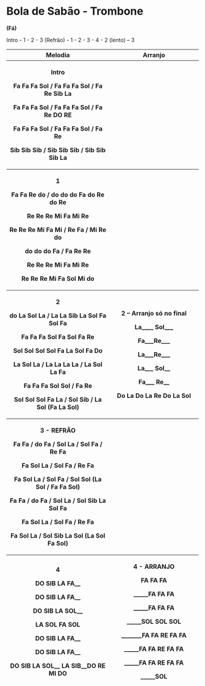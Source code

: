 # **Bola de Sabão - Trombone**

**(Fá)**

Intro - 1 - 2 - 3 (Refrão) - 1 - 2 - 3 - 4 - 2 (lento) – 3

<table style="width:100%;">
<colgroup>
<col style="width: 53%" />
<col style="width: 46%" />
</colgroup>
<thead>
<tr>
<th><strong>Melodia</strong></th>
<th><strong>Arranjo</strong></th>
</tr>
<tr>
<th><p><strong>Intro</strong></p>
<p>Fa Fa Fa Sol / Fa Fa Fa Sol / Fa Re Sib La</p>
<p>Fa Fa Fa Sol / Fa Fa Fa Sol / Fa Re DO RE</p>
<p>Fa Fa Fa Sol / Fa Fa Fa Sol / Fa Re</p>
<p>Sib Sib Sib / Sib Sib Sib / Sib Sib Sib La</p></th>
<th></th>
</tr>
<tr>
<th><p><strong>1</strong></p>
<p>Fa Fa Re do / do do do Fa do Re do Re</p>
<p>Re Re Re Mi Fa Mi Re</p>
<p>Re Re Re Mi Fa Mi / Re Fa / Mi Re do</p>
<p>do do do Fa / Fa Re Re</p>
<p>Re Re Re Mi Fa Mi Re</p>
<p>Re Re Re Mi Fa Sol Mi do</p></th>
<th></th>
</tr>
<tr>
<th><p><strong>2</strong></p>
<p>do <strong>La</strong> Sol La / La La Sib La <strong>Sol</strong> Fa
Sol Fa</p>
<p>Fa Fa <strong>Fa</strong> Sol Fa Sol Fa <strong>Re</strong></p>
<p>Sol Sol Sol Sol Fa <strong>La</strong> Sol Fa <strong>Do</strong></p>
<p><strong>La</strong> Sol La / La La La La / La <strong>Sol</strong> La
Fa</p>
<p><strong>Fa</strong> Fa Fa Sol Sol / Fa <strong>Re</strong></p>
<p>Sol Sol Sol Fa La / Sol Sib / La Sol (Fa La Sol)</p></th>
<th><p><strong>2 – Arranjo só no final</strong></p>
<p>La____ Sol___</p>
<p>Fa___Re___</p>
<p>La___Re___</p>
<p>La___ Sol__</p>
<p>Fa___ Re__</p>
<p>Do La Do La Re Do La Sol</p></th>
</tr>
<tr>
<th><p><strong>3 - REFRÃO</strong></p>
<p>Fa Fa / do Fa / Sol La / Sol Fa / Re Fa</p>
<p>Fa Sol La / Sol Fa / Re Fa</p>
<p>Fa Sol La / Sol Fa / Sol Sol (La Sol / Fa Fa Sol)</p>
<p>Fa Fa / do Fa / Sol La / Sol Sib La Sol Fa</p>
<p>Fa Sol La / Sol Fa / Re Fa</p>
<p>Fa Sol La / Sol Sib La Sol (La Sol Fa Sol)</p></th>
<th></th>
</tr>
<tr>
<th><p><strong>4</strong></p>
<p>DO SIB LA FA__</p>
<p>DO SIB LA FA__</p>
<p>DO SIB LA SOL__</p>
<p>LA SOL FA SOL</p>
<p>DO SIB LA FA__</p>
<p>DO SIB LA FA__</p>
<p>DO SIB LA SOL__ LA SIB__DO RE MI DO</p></th>
<th><p><strong>4 - ARRANJO</strong></p>
<p>FA FA FA</p>
<p>_____FA FA FA</p>
<p>_____FA FA FA</p>
<p>_____SOL SOL SOL</p>
<p>_______FA FA RE FA FA</p>
<p>_____FA FA RE FA FA</p>
<p>_____FA FA RE FA FA</p>
<p>_____SOL</p></th>
</tr>
</thead>
<tbody>
</tbody>
</table>
